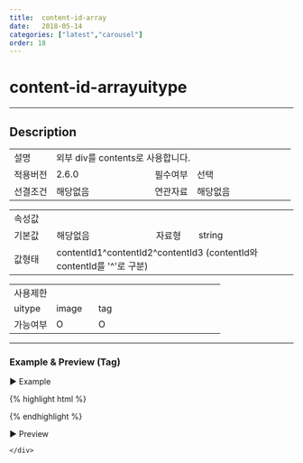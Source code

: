 ```yaml
---
title:  content-id-array
date:   2018-05-14
categories: ["latest","carousel"]
order: 18
---
```


content-id-arrayuitype
===

---

## Description

<table style="width:100%">
    <colgroup>
        <col width="15%"/>
        <col width="35%"/>
        <col width="15%"/>
        <col width="35%"/>
    </colgroup>
    <tr>
        <td class="tdTitle">설명</td>
        <td colspan="3">외부 div를 contents로 사용합니다.</td>
    </tr>
    <tr>
        <td class="tdTitle">적용버전</td>
        <td>2.6.0</td>
        <td class="tdTitle">필수여부</td>
        <td>선택</td>
    </tr>
    <tr>
        <td class="tdTitle">선결조건</td>
        <td>해당없음</td>
        <td class="tdTitle">연관자료</td>
        <td>해당없음</td>
    </tr>
</table>
<table style="width:100%">
    <colgroup>
        <col width="15%"/>
        <col width="35%"/>
        <col width="15%"/>
        <col width="35%"/>
    </colgroup>
    <tr>
        <td class="tdTitle tdBg" colspan="4">속성값</td>
    </tr>
    <tr>
        <td class="tdTitle">기본값</td>
        <td>해당없음</td>
        <td class="tdTitle">자료형</td>
        <td>string</td>
    </tr>
    <tr>
        <td class="tdTitle">값형태</td>
        <td colspan="3">contentId1^contentId2^contentId3 (contentId와 contentId를 '^'로 구분)</td>
    </tr>
</table>
<table style="width:100%">
    <colgroup>
        <col width="20%"/>
        <col width="20%"/>
        <col width="20%"/>
        <col width="20%"/>
        <col width="20%"/>
    </colgroup>
    <tr>
        <td class="tdTitle tdBg" colspan="5">사용제한</td>
    </tr>
    <tr>
        <td>uitype</td>
        <td class="tdCenter">image</td>
        <td class="tdCenter">tag</td>
        <td></td>
        <td></td>
    </tr>
    <tr>
        <td>가능여부</td>
        <td class="tdBlue tdCenter">O</td>
        <td class="tdBlue tdCenter">O</td>
        <td></td>
        <td></td>
    </tr>
</table>

---
### Example & Preview (Tag)

<sbux-tabs id="exTab1" name="exTab1" uitype="normal" title-target-id-array="exTab1_1" title-text-array="tag(고정형)" is-scrollable="false">
</sbux-tabs>
<div class="tab-content">
    <div id="exTab1_1">

▶ Example

{% highlight html %}
<sbux-carousel id="sbIdx1_1" name="sbTagNm1_1" uitype="tag" content-id-array="content1^content2^content3"></sbux-carousel>
<div id="content1"><sbux-input id="couinput" name="couinput" uitype="text"></sbux-input></div>
<div id="content2"><sbux-datepicker id="coupicker" name="coupicker" uitype="inline"></div>
<div id="content3"><sbux-button id="coubutton" name="coubutton" uitype="normal" text="버튼"></div>
{% endhighlight %}

<br>

▶ Preview 

<sbux-carousel id="sbIdx1_1" name="sbTagNm1_1" uitype="tag" content-id-array="content1^content2^content3"></sbux-carousel>
<div id="content1"><sbux-input id="couinput" name="couinput" uitype="text"></sbux-input></div>
<div id="content2"><sbux-datepicker id="coupicker" name="coupicker" uitype="inline"></sbux-datepicker></div>
<div id="content3"><sbux-button id="coubutton" name="coubutton" uitype="normal" text="버튼"></sbux-button></div>

    </div>
</div>